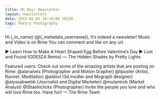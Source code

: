 ```yaml
---
title: Oh Boy! Newsletter
layout: newsletters
date: 2015-02-01 10:10:00 +0530
tags: Poetry Photography
---
```


Hi {_to_name} (@{_metadata_username}), It’s indeed a newsleter!
Music and Video is on Rime
You can comment and like on any url.

► Learn How to Make A Heart Shaped Egg Before Valentine’s Day
► Lost and Found (ODESZA Remix) — The Hidden Shades by Pretty Lights

Featured users: Check out some of the amazing artists that are posting on Rime:
@alanalves (Photographer and Motion Grapher)
@lipuster (Artist, Runner, Meditatior)
@aldovl (3d modler and Mograph designer)
@alyssabwebb (Journalist and Digital Marketer)
@mutantrob (Market Analyst)
@Shashiclicks (Photographer)
Invite the people you love and who will love Rime too.
Have fun!
— The Rime Team